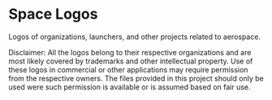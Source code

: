 # Space Logos

Logos of organizations, launchers, and other projects related to aerospace.

Disclaimer: All the logos belong to their respective organizations and are most likely covered by trademarks and other intellectual property. Use of these logos in commercial or other applications may require permission from the respective owners. The files provided in this project should only be used were such permission is available or is assumed based on fair use.
